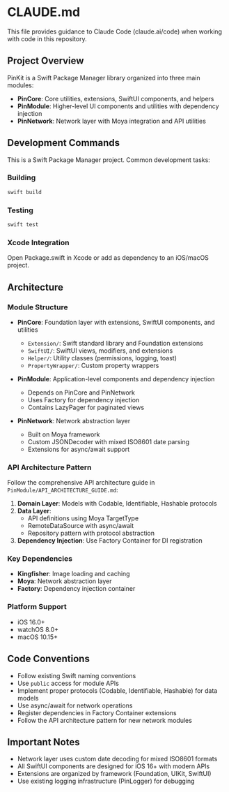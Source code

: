 # CLAUDE.md

This file provides guidance to Claude Code (claude.ai/code) when working with code in this repository.

## Project Overview

PinKit is a Swift Package Manager library organized into three main modules:
- **PinCore**: Core utilities, extensions, SwiftUI components, and helpers
- **PinModule**: Higher-level UI components and utilities with dependency injection
- **PinNetwork**: Network layer with Moya integration and API utilities

## Development Commands

This is a Swift Package Manager project. Common development tasks:

### Building
```bash
swift build
```

### Testing
```bash
swift test
```

### Xcode Integration
Open Package.swift in Xcode or add as dependency to an iOS/macOS project.

## Architecture

### Module Structure
- **PinCore**: Foundation layer with extensions, SwiftUI components, and utilities
  - `Extension/`: Swift standard library and Foundation extensions
  - `SwiftUI/`: SwiftUI views, modifiers, and extensions
  - `Helper/`: Utility classes (permissions, logging, toast)
  - `PropertyWrapper/`: Custom property wrappers

- **PinModule**: Application-level components and dependency injection
  - Depends on PinCore and PinNetwork
  - Uses Factory for dependency injection
  - Contains LazyPager for paginated views

- **PinNetwork**: Network abstraction layer
  - Built on Moya framework
  - Custom JSONDecoder with mixed ISO8601 date parsing
  - Extensions for async/await support

### API Architecture Pattern
Follow the comprehensive API architecture guide in `PinModule/API_ARCHITECTURE_GUIDE.md`:

1. **Domain Layer**: Models with Codable, Identifiable, Hashable protocols
2. **Data Layer**: 
   - API definitions using Moya TargetType
   - RemoteDataSource with async/await
   - Repository pattern with protocol abstraction
3. **Dependency Injection**: Use Factory Container for DI registration

### Key Dependencies
- **Kingfisher**: Image loading and caching
- **Moya**: Network abstraction layer
- **Factory**: Dependency injection container

### Platform Support
- iOS 16.0+
- watchOS 8.0+
- macOS 10.15+

## Code Conventions

- Follow existing Swift naming conventions
- Use `public` access for module APIs
- Implement proper protocols (Codable, Identifiable, Hashable) for data models
- Use async/await for network operations
- Register dependencies in Factory Container extensions
- Follow the API architecture pattern for new network modules

## Important Notes

- Network layer uses custom date decoding for mixed ISO8601 formats
- All SwiftUI components are designed for iOS 16+ with modern APIs
- Extensions are organized by framework (Foundation, UIKit, SwiftUI)
- Use existing logging infrastructure (PinLogger) for debugging
